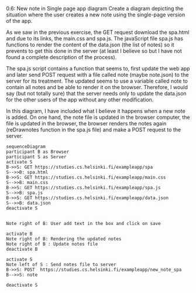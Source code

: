 0.6: New note in Single page app diagram
Create a diagram depicting the situation where the user creates a new note using the single-page version of the app.

As we saw in the previous exercise, the GET request download the spa.html and due to its links, the main.css and spa.js. The javaScript file spa.js has functions to render the content of the data.json (the list of notes) so it prevents to get this done in the server (at least I believe so but I have not found a complete description of the process).

The spa.js script contains a function that seems to, first update the web app and later send POST request with a file called note (maybe note.json) to the server for its treatment. The updated seems to use a variable called note to contain all notes and be able to render it on the browser. Therefore, I would say (but not totally sure) that the server needs only to update the data.json for the other users of the app without any other modification.

In this diagram, I have included what I believe it happens when a new note is added. On one hand, the note file is updated in the browser computer, the file is updated in the browser, the browser renders the notes again (reDrawnotes function in the spa.js file) and make a POST request to the server.

```mermaid
sequenceDiagram
participant B as Browser
participant S as Server
activate S
B->>S: GET https://studies.cs.helsinki.fi/exampleapp/spa
S-->>B: spa.html
B->>S: GET https://studies.cs.helsinki.fi/exampleapp/main.css
S-->>B: main.css
B->>S: GET https://studies.cs.helsinki.fi/exampleapp/spa.js
S-->>B: spa.js
B->>S: GET https://studies.cs.helsinki.fi/exampleapp/data.json
S-->>B: data.json
deactivate S


Note right of B: User add text in the box and click on save

activate B
Note right of B: Rendering the updated notes
Note right of B : Update notes file
deactivate B

activate S
Note left of S : Send notes file to server
B->>S: POST  https://studies.cs.helsinki.fi/exampleapp/new_note_spa
B-->>S: note

deactivate S
```
